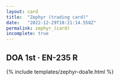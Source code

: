 ```yaml
---
layout: card
title:  "Zephyr (trading card)"
date:   "2022-12-29T10:21:14.558Z"
permalink: zephyr_(card)
incomplete: true
---
```


## DOA 1st &middot; EN-235 R

{% include templates/zephyr-doa1e.html %}
